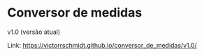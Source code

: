 <h1>Conversor de medidas</h1>

v1.0 (versão atual)

Link: https://victorrschmidt.github.io/conversor_de_medidas/v1.0/
